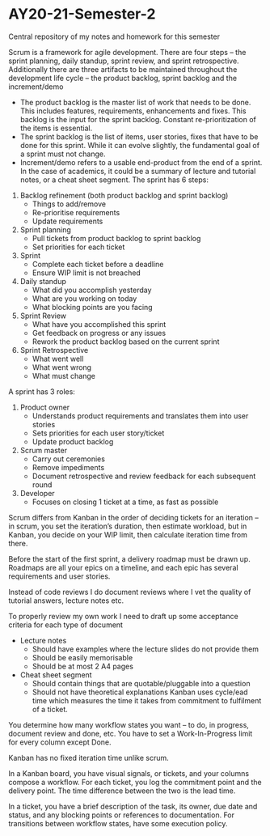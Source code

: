 # AY20-21-Semester-2
Central repository of my notes and homework for this semester

Scrum is a framework for agile development. 
There are four steps – the sprint planning, daily standup, sprint review, and sprint retrospective.
Additionally there are three artifacts to be maintained throughout the development life cycle – the product backlog, sprint backlog and the increment/demo
-	The product backlog is the master list of work that needs to be done. This includes features, requirements, enhancements and fixes. This backlog is the input for the sprint backlog. Constant re-prioritization of the items is essential.
-	The sprint backlog is the list of items, user stories, fixes that have to be done for this sprint. While it can evolve slightly, the fundamental goal of a sprint must not change.
-	Increment/demo refers to a usable end-product from the end of a sprint. In the case of academics, it could be a summary of lecture and tutorial notes, or a cheat sheet segment. 
The sprint has 6 steps:
1.	Backlog refinement (both product backlog and sprint backlog) 
	-	Things to add/remove
	- Re-prioritise requirements
	- Update requirements
2.	Sprint planning 
	- Pull tickets from product backlog to sprint backlog
	- Set priorities for each ticket
3.	Sprint
	 -  Complete each ticket before a deadline
	 - Ensure WIP limit is not breached
4.	Daily standup
	-	What did you accomplish yesterday
	-	What are you working on today
	-	What blocking points are you facing
5.	Sprint Review
	-	What have you accomplished this sprint
	-	Get feedback on progress or any issues 
	-	Rework the product backlog based on the current sprint
6.	Sprint Retrospective
	-	What went well
	-	What went wrong
	-	What must change

A sprint has 3 roles:
1.	Product owner
	-	Understands product requirements and translates them into user stories
    - 	Sets priorities for each user story/ticket
	-	Update product backlog
2.	Scrum master
	-	Carry out ceremonies
	-	Remove impediments
	-	Document retrospective and review feedback for each subsequent round
3.	Developer
	- Focuses on closing 1 ticket at a time, as fast as possible

Scrum differs from Kanban in the order of deciding tickets for an iteration – in scrum, you set the iteration’s duration, then estimate workload, but in Kanban, you decide on your WIP limit, then calculate iteration time from there.

Before the start of the first sprint, a delivery roadmap must be drawn up. Roadmaps are all your epics on a timeline, and each epic has several requirements and user stories.

Instead of code reviews I do document reviews where I vet the quality of tutorial answers, lecture notes etc.

To properly review my own work I need to draft up some acceptance criteria for each type of document
-	Lecture notes
	-	Should have examples where the lecture slides do not provide them
	-	Should be easily memorisable 
	-	Should be at most 2 A4 pages
-	Cheat sheet segment
    -	Should contain things that are quotable/pluggable into a question
    -	Should not have theoretical explanations
Kanban uses cycle/ead time which measures the time it takes from commitment to fulfilment of a ticket.

You determine how many workflow states you want – to do, in progress, document review and done, etc. You have to set a Work-In-Progress limit for every column except Done. 

Kanban has no fixed iteration time unlike scrum.

In a Kanban board, you have visual signals, or tickets, and your columns compose a workflow. For each ticket, you log the commitment point and the delivery point. The time difference between the two is the lead time.

In a ticket, you have a brief description of the task, its owner, due date and status, and any blocking points or references to documentation. For transitions between workflow states, have some execution policy.

